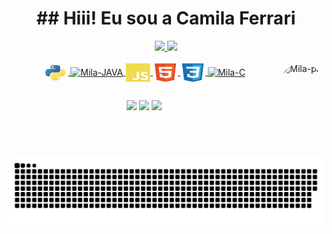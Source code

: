 <h1 align = "center"> ## Hiii! Eu sou a Camila Ferrari </h1>
<div align="center">
  <a href="https://github.com/milabixcode">
  <img height="180em" src="https://github-readme-stats.vercel.app/api?username=milabixcode&show_icons=true&theme=dracula&include_all_commits=true&count_private=true"/>
  <img height="180em" src="https://github-readme-stats.vercel.app/api/top-langs/?username=milabixcode&layout=compact&langs_count=7&theme=dracula"/>
	
</div>
<div style="display: inline_block"><div align="center"><br>
  <img align="center" alt="Mila-Python" height="30" width="40" src="https://raw.githubusercontent.com/devicons/devicon/master/icons/python/python-original.svg">
  <img align="center" alt="Mila-JAVA" height="30" width="40" src="https://cdn.jsdelivr.net/gh/devicons/devicon/icons/java/java-plain-wordmark.svg">
  <img align="center" alt="Mila-Js" height="30" width="40" src="https://raw.githubusercontent.com/devicons/devicon/master/icons/javascript/javascript-plain.svg">
  <img align="center" alt="Mila-HTML" height="30" width="40" src="https://raw.githubusercontent.com/devicons/devicon/master/icons/html5/html5-original.svg">
  <img align="center" alt="Mila-CSS" height="30" width="40" src="https://raw.githubusercontent.com/devicons/devicon/master/icons/css3/css3-original.svg">
  <img align="center" alt="Mila-C" height="30" width="40" src="https://cdn.jsdelivr.net/gh/devicons/devicon@v2.15.1/devicon.min.css">
  <img align="right" alt="Mila-pic" height="150" style="border-radius:50px;" src="https://s3.amazonaws.com/cn-ppg-api-production/dest/85a128b9-73c5-4b16-a117-ef531825d002/wallpaper.jpg">
</div>
  
  ##
 
<div align="center">
   <a href="https://instagram.com/milaferrari" target="_blank"><img src="https://img.shields.io/badge/-Instagram-%23E4405F?style=for-the-badge&logo=instagram&logoColor=white" target="_blank"></a>
   <a href = "mailto:camilaferrariv@gmail.com"><img src="https://img.shields.io/badge/-Gmail-%23333?style=for-the-badge&logo=gmail&logoColor=white" target="_blank"></a>
  <a href="https://www.linkedin.com/in/camila-ferrari/" target="_blank"><img src="https://img.shields.io/badge/-LinkedIn-%230077B5?style=for-the-badge&logo=linkedin&logoColor=white" target="_blank"></a>
	
	
![Snake animation](https://github.com/milabixcode/milabixcode/blob/output/github-contribution-grid-snake.svg)

</div>

